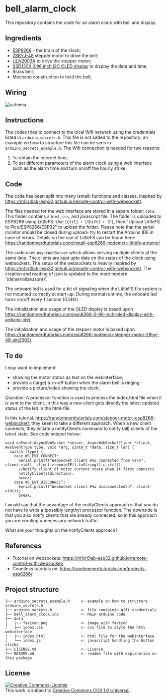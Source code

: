 # bell_alarm_clock

This repository contains the code for an alarm clock with bell and display.

## Ingredients

- [ESP8266](https://en.wikipedia.org/wiki/ESP8266) - the brain of the clock;
- [28BYJ-48](https://en.wikipedia.org/wiki/Stepper_motor#/media/File:28BYJ-48_unipolar_stepper_motor_with_ULN2003_driver.jpg) stepper motor to drive the bell;
- [ULN2003A](https://en.wikipedia.org/wiki/ULN2003A) to drive the stepper motor;
- [SSD1306 0.96 inch I2C OLED display](https://wiki.seeedstudio.com/Grove-OLED-Display-0.66-SSD1306_v1.0/) to display the date and time;
- Brass bell;
- Mechano construction to hold the bell;

## Wiring

![schema](https://github.com/user-attachments/assets/d0077fc9-9654-46ff-9b7e-0c5ffb9738fb)

## Instructions

The codes tries to connect to the local Wifi network using the credentials listed in `arduino_secrets.h`. 
This file is not added to the repository; an example on how to structure this file can be seen in `arduino_secrets_example.h`.
The Wifi connection is needed for two reasons:
1. To obtain the internet time;
2. To set different parameters of the alarm clock using a web interface such as the alarm time and turn on/off the hourly strike.

## Code

The code has been split into many (small) functions and classes, inspired by https://m1cr0lab-esp32.github.io/remote-control-with-websocket/.

The files needed for the web interface are stored in a separe folder: `data`. This folder contains a `html`, `css`, and javascript file.
The folder is uploaded to ESP8266 using LittleFS. Use `[Ctrl] + [Shift] + [P]`, then "Upload LittleFS to Pico/ESP8266/ESP32" to upload the folder.
Please note that the serial monitor should be closed during upload- try to restart the Arduino IDE in case of errors.
Details on the use of LittleFS can be found here: https://randomnerdtutorials.com/install-esp8266-nodemcu-littlefs-arduino/

The code uses `AsyncWebServer` which allows serving multiple clients at the same time.
The clients are kept upto date on the states of the clock using websockets. 
The setup of the websockets is heavily inspired by https://m1cr0lab-esp32.github.io/remote-control-with-websocket/.
The creation and reading of json is updated to the more modern `(de)serializeJson()'.

The onboard led is used for a bit of signaling when the LittleFS file system is not mounted correctly at start-up.
During normal runtime, the onboard led turns on/off every 1 second (0.5Hz).

The initialization and usage of the OLED display is based upon https://randomnerdtutorials.com/esp8266-0-96-inch-oled-display-with-arduino-ide/.

The initialization and usage of the stepper motor is based upon https://randomnerdtutorials.com/esp8266-nodemcu-stepper-motor-28byj-48-uln2003/.

## To do

I may want to implement:
- showing the motor status as text on the webinterface;
- provide a (large) turn-off button when the alarm bell is ringing;
- provide a picture/video showing the clock;

*Question:*
A processor function is used to process the index.html file when it is sent to the client. 
In this way a new client gets directly the latest updated status of the led in the html-file.

In this tutorial, https://randomnerdtutorials.com/stepper-motor-esp8266-websocket/, they seem to take a different approach. 
When a new client connects, they initiate a notifyClients command to notify (all) clients of the latest state. 
See code snippet below:

```
void onEvent(AsyncWebSocket *server, AsyncWebSocketClient *client, AwsEventType type, void *arg, uint8_t *data, size_t len) {
  switch (type) {
    case WS_EVT_CONNECT:
      Serial.printf("WebSocket client #%u connected from %s\n", client->id(), client->remoteIP().toString().c_str());
      //Notify client of motor current state when it first connects
      notifyClients(direction);
      break;
    case WS_EVT_DISCONNECT:
      Serial.printf("WebSocket client #%u disconnected\n", client->id());
      break;
```

I would say that the advantage of the notifyClients approach is that you do not have to write a (possibly lengthy) processor function. 
The downside is that you also notify clients that are already connected; so in this approach you are creating unnecessary network traffic.

What are your thoughts on the notifyClients approach?


## References

- Tutorial on websockets: https://m1cr0lab-esp32.github.io/remote-control-with-websocket/
- Countless tutorials on: https://randomnerdtutorials.com/projects-esp8266/

## Project structure

```
├── arduino_secrets_example.h     <- example on how to structure arduino_secrets.h
├── arduino_secrets.h             <- file containin Wifi credentials
├── bell_alarm_clock.ino          <- Main arduino code
├── data
│   ├── favicon.png               <- image with favicon
│   ├── index.css                 <- css file to style the html webinterface
│   ├── index.html                <- html file for the webinterface
│   └── index.js                  <- javascript handling the button clicks 
├── LICENSE.md                    <- License
└── README.md                     <- readme file with explanation on this package
```

## License

<a rel="license" href="https://creativecommons.org/publicdomain/zero/1.0/">
<img alt="Creative Commons-Licentie" style="border-width:0" src="https://licensebuttons.net/l/publicdomain/88x31.png" />
</a>
<br />This work is subject to <a rel="license" href="https://creativecommons.org/publicdomain/zero/1.0/">Creative Commons CC0 1.0 Universal</a>.
